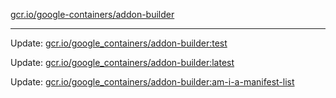 [gcr.io/google-containers/addon-builder](https://hub.docker.com/r/cruse/addon-builder/tags/) 

----
Update: [gcr.io/google_containers/addon-builder:test](https://hub.docker.com/r/cruse/addon-builder/tags/)

Update: [gcr.io/google_containers/addon-builder:latest](https://hub.docker.com/r/cruse/addon-builder/tags/)

Update: [gcr.io/google_containers/addon-builder:am-i-a-manifest-list](https://hub.docker.com/r/cruse/addon-builder/tags/)

